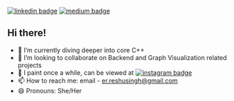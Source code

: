 [![linkedin badge](https://img.shields.io/badge/Reshu_Singh-30302f?style=flat&logo=linkedin)](https://www.linkedin.com/in/reshu-ai)
[![medium badge](https://img.shields.io/badge/Reshu_Singh-30302f?style=flat&logo=medium)](https://medium.com/@reshusingh)


## Hi there!

- 🌱 I’m currently diving deeper into core C++
- 👯 I’m looking to collaborate on Backend and Graph Visualization related projects
- 🎨 I paint once a while, can be viewed at [![instagram badge](https://img.shields.io/badge/reshpalette-30302f?style=flat&logo=instagram)](https://www.instagram.com/reshpalette/)
- 📫 How to reach me: email - er.reshusingh@gmail.com
- 😄 Pronouns: She/Her


